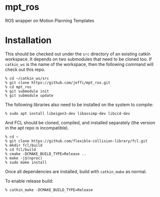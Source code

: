 # mpt_ros

ROS wrapper on Motion Planning Templates

# Installation

This should be checked out under the `src` directory of an existing catkin workspace.  It depends on two submodules that need to be cloned too.  If `catkin_ws` is the name of the workspace, then the following command will check out this repo.

    % cd ~/catkin_ws/src
    % git clone https://github.com/jeffi/mpt_ros.git
    % cd mpt_ros
    % git submodule init
    % git submodule update
    
The following libraries also need to be installed on the system to compile:

    % sudo apt install libeigen3-dev libassimp-dev libccd-dev
    
And FCL should be cloned, compiled, and installed separately (the version in the apt repo is incompatible).

    % cd ~
    % git clone https://github.com/flexible-collision-library/fcl.git
    % mkdir fcl/build
    % cd fcl/build
    % cmake -DCMAKE_BUILD_TYPE=Release ..
    % make -j$(nproc)
    % sudo make install
    
Once all dependencies are installed, build with `catkin_make` as normal.

To enable release build:

    % catkin_make -DCMAKE_BUILD_TYPE=Release